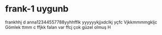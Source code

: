# frank-1 uygunb
frankhhj  d
anna12344557788yyhhfflk
yyyyyykjjxdclkj
yçfc
Vjkkmmmmgkljc 
Gömlek 
ttmm c ffjkk
  falan var 
  ffcj
çok güzel olmuş 
H
